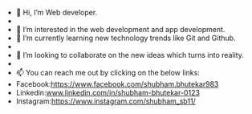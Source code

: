 - 👋 Hi, I’m Web developer.
- 
- 👀 I’m interested in the web development and app development.
- 🌱 I’m currently learning new technology trends like Git and Github.
- 
- 💞️ I’m looking to collaborate on the new ideas which turns into reality.
- 
- 📫 You can reach me out by clicking on the below links:
-  Facebook:https://www.facebook.com/shubham.bhutekar983 
-  Linkedin:www.linkedin.com/in/shubham-bhutekar-0123
-  Instagram:https://www.instagram.com/shubham_sb11/

<!---
ShubhamBhutekar/ShubhamBhutekar is a ✨ special ✨ repository because its `README.md` (this file) appears on your GitHub profile.
You can click the Preview link to take a look at your changes.
--->
